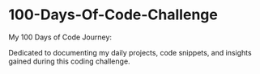 # 100-Days-Of-Code-Challenge

My 100 Days of Code Journey:

Dedicated to documenting my daily projects, code snippets, and insights gained during this coding challenge.